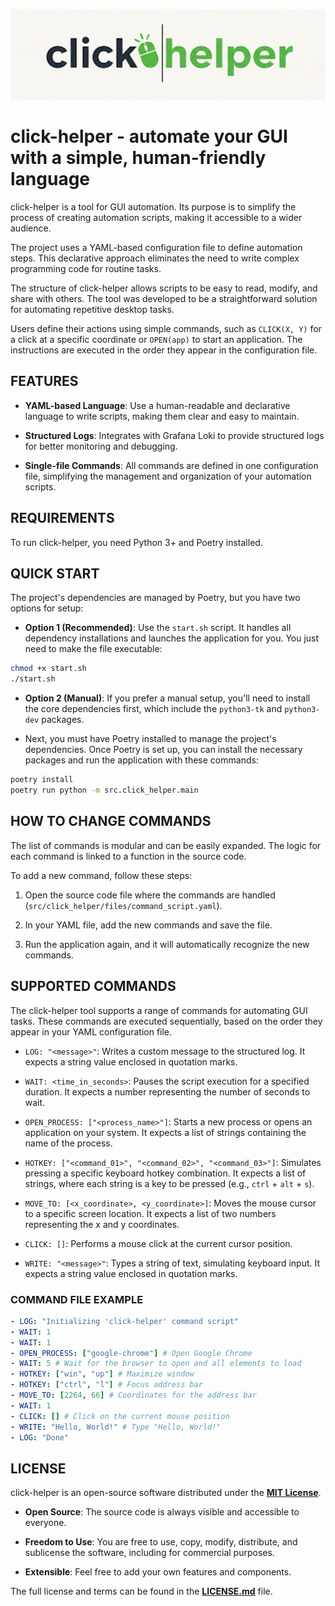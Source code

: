 <p style="text-align: center"><img src="docs/images/logo/horizontal-521x150.png" alt="click-helper-logo"></p>

# click-helper - automate your GUI with a simple, human-friendly language

click-helper is a tool for GUI automation. Its purpose is to simplify the process of creating automation scripts, making it accessible to a wider audience.

The project uses a YAML-based configuration file to define automation steps. This declarative approach eliminates the need to write complex programming code for routine tasks.

The structure of click-helper allows scripts to be easy to read, modify, and share with others. The tool was developed to be a straightforward solution for automating repetitive desktop tasks.

Users define their actions using simple commands, such as `CLICK(X, Y)` for a click at a specific coordinate or `OPEN(app)` to start an application. The instructions are executed in the order they appear in the configuration file.

## FEATURES

- **YAML-based Language**: Use a human-readable and declarative language to write scripts, making them clear and easy to maintain.

- **Structured Logs**: Integrates with Grafana Loki to provide structured logs for better monitoring and debugging.

- **Single-file Commands**: All commands are defined in one configuration file, simplifying the management and organization of your automation scripts.

## REQUIREMENTS

To run click-helper, you need Python 3+ and Poetry installed.

## QUICK START

The project's dependencies are managed by Poetry, but you have two options for setup:

- **Option 1 (Recommended)**: Use the `start.sh` script. It handles all dependency installations and launches the application for you.
You just need to make the file executable:

```bash
chmod +x start.sh
./start.sh
```

- **Option 2 (Manual)**: If you prefer a manual setup, you'll need to install the core dependencies first, which include the `python3-tk` and `python3-dev` packages.


- Next, you must have Poetry installed to manage the project's dependencies. Once Poetry is set up, you can install the necessary packages and run the application with these commands:

```bash
poetry install
poetry run python -m src.click_helper.main
```

## HOW TO CHANGE COMMANDS

The list of commands is modular and can be easily expanded. The logic for each command is linked to a function in the source code.

To add a new command, follow these steps:

1. Open the source code file where the commands are handled (`src/click_helper/files/command_script.yaml`).

2. In your YAML file, add the new commands and save the file.

3. Run the application again, and it will automatically recognize the new commands.

## SUPPORTED COMMANDS

The click-helper tool supports a range of commands for automating GUI tasks. These commands are executed sequentially, based on the order they appear in your YAML configuration file.

- `LOG: "<message>"`: Writes a custom message to the structured log. It expects a string value enclosed in quotation marks.

- `WAIT: <time_in_seconds>`: Pauses the script execution for a specified duration. It expects a number representing the number of seconds to wait.

- `OPEN_PROCESS: ["<process_name>"]`: Starts a new process or opens an application on your system. It expects a list of strings containing the name of the process.

- `HOTKEY: ["<command_01>", "<command_02>", "<command_03>"]`: Simulates pressing a specific keyboard hotkey combination. It expects a list of strings, where each string is a key to be pressed (e.g., `ctrl` + `alt` + `s`).

- `MOVE_TO: [<x_coordinate>, <y_coordinate>]`: Moves the mouse cursor to a specific screen location. It expects a list of two numbers representing the x and y coordinates.

- `CLICK: []`: Performs a mouse click at the current cursor position.

- `WRITE: "<message>"`: Types a string of text, simulating keyboard input. It expects a string value enclosed in quotation marks.

### COMMAND FILE EXAMPLE

```yaml
- LOG: "Initializing 'click-helper' command script"
- WAIT: 1
- WAIT: 1
- OPEN_PROCESS: ["google-chrome"] # Open Google Chrome
- WAIT: 5 # Wait for the browser to open and all elements to load
- HOTKEY: ["win", "up"] # Maximize window
- HOTKEY: ["ctrl", "l"] # Focus address bar
- MOVE_TO: [2264, 66] # Coordinates for the address bar
- WAIT: 1
- CLICK: [] # Click on the current mouse position
- WRITE: "Hello, World!" # Type "Hello, World!"
- LOG: "Done"
```

## LICENSE

click-helper is an open-source software distributed under the **[MIT License](https://opensource.org/license/MIT)**.

- **Open Source**: The source code is always visible and accessible to everyone.

- **Freedom to Use**: You are free to use, copy, modify, distribute, and sublicense the software, including for commercial purposes.

- **Extensible**: Feel free to add your own features and components.

The full license and terms can be found in the **[LICENSE.md](./LICENSE.md)** file.